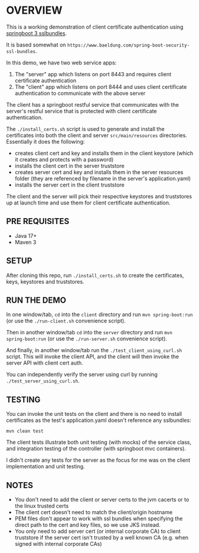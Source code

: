
# OVERVIEW

This is a working demonstration of client certificate authentication using [springboot 3 sslbundles](https://spring.io/blog/2023/06/07/securing-spring-boot-applications-with-ssl).

It is based somewhat on `https://www.baeldung.com/spring-boot-security-ssl-bundles`.

In this demo, we have two web service apps:
1. The "server" app which listens on port 8443 and requires client certificate authentication
2. The "client" app which listens on port 8444 and uses client certificate authentication to communicate with the above server

The client has a springboot restful service that communicates with the server's restful service that is protected with client certificate authentication.

The `./install_certs.sh` script is used to generate and install the certificates into both the client and server `src/main/resources` directories. Essentially it does the following:
- creates client cert and key and installs them in the client keystore (which it creates and protects with a password)
- installs the client cert in the server truststore
- creates server cert and key and installs them in the server resources folder (they are referenced by filename in the server's application.yaml)
- installs the server cert in the client truststore

The client and the server will pick their respective keystores and truststores up at launch time and use them for client certificate authentication.

## PRE REQUISITES

- Java 17+
- Maven 3

## SETUP

After cloning this repo, run `./install_certs.sh` to create the certificates, keys, keystores and truststores.

## RUN THE DEMO

In one window/tab, `cd` into the `client` directory and run `mvn spring-boot:run` (or use the `./run-client.sh` convenience script).

Then in another window/tab `cd` into the `server` directory and run `mvn spring-boot:run` (or use the `./run-server.sh` convenience script).

And finally, in another window/tab run the `./test_client_using_curl.sh` script. This will invoke the client API, and the client will then invoke the server API with client cert auth.

You can independently verify the server using curl by running `./test_server_using_curl.sh`.

## TESTING

You can invoke the unit tests on the client and there is no need to install certificates as the test's application.yaml doesn't reference any sslbundles:

```
mvn clean test
```

The client tests illustrate both unit testing (with mocks) of the service class, and integration testing of the controller (with springboot mvc containers).

I didn't create any tests for the server as the focus for me was on the client implementation and unit testing.

## NOTES

- You don't need to add the client or server certs to the jvm cacerts or to the linux trusted certs
- The client cert doesn't need to match the client/origin hostname
- PEM files don't appear to work with ssl bundles when specifying the direct path to the cert and key files, so we use JKS instead.
- You only need to add server cert (or internal corporate CA) to client truststore if the server cert isn't trusted by a well known CA (e.g. when signed with internal corporate CAs)
